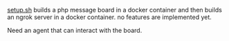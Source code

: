 [setup.sh](/chanGPT/setup.sh) builds a php message board in a docker container and then builds an ngrok server in a docker container. 
no features are implemented yet. 

Need an agent that can interact with the board.